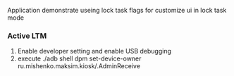 Application demonstrate useing lock task flags for customize ui in lock task mode

### Active LTM
1. Enable developer setting and enable USB debugging
2. execute ./adb shell dpm set-device-owner ru.mishenko.maksim.kiosk/.AdminReceive
